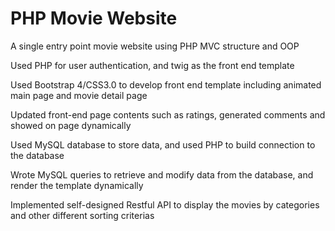 # PHP Movie Website
A single entry point movie website using PHP MVC structure and OOP

Used PHP for user authentication, and twig as the front end template

Used Bootstrap 4/CSS3.0 to develop front end template including animated main page and movie detail page

Updated front-end page contents such as ratings, generated comments and showed on page dynamically

Used MySQL database to store data, and used PHP to build connection to the database

Wrote MySQL queries to retrieve and modify data from the database, and render the template dynamically

Implemented self-designed Restful API to display the movies by categories and other different sorting criterias
